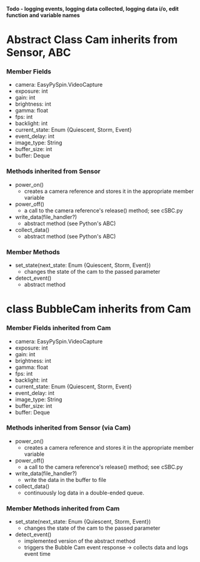 **Todo - logging events, logging data collected, logging data i/o, edit function and variable names**

# Abstract Class Cam inherits from Sensor, ABC

### Member Fields

- camera: EasyPySpin.VideoCapture
- exposure: int
- gain: int
- brightness: int
- gamma: float
- fps: int
- backlight: int
- current_state: Enum {Quiescent, Storm, Event}
- event_delay: int
- image_type: String
- buffer_size: int
- buffer: Deque

### Methods inherited from Sensor

- power_on()
  - creates a camera reference and stores it in the appropriate member variable
- power_off()
  - a call to the camera reference's release() method; see cSBC.py
- write_data(file_handler?)
  - abstract method (see Python's ABC)
- collect_data()
  - abstract method (see Python's ABC)

### Member Methods

- set_state(next_state: Enum {Quiescent, Storm, Event})
  - changes the state of the cam to the passed parameter
- detect_event()
  - abstract method

# class BubbleCam inherits from Cam

### Member Fields inherited from Cam

- camera: EasyPySpin.VideoCapture
- exposure: int
- gain: int
- brightness: int
- gamma: float
- fps: int
- backlight: int
- current_state: Enum {Quiescent, Storm, Event}
- event_delay: int
- image_type: String
- buffer_size: int
- buffer: Deque

### Methods inherited from Sensor (via Cam)

- power_on()
  - creates a camera reference and stores it in the appropriate member variable
- power_off()
  - a call to the camera reference's release() method; see cSBC.py
- write_data(file_handler?)
  - write the data in the buffer to file
- collect_data()
  - continuously log data in a double-ended queue.

### Member Methods inherited from Cam

- set_state(next_state: Enum {Quiescent, Storm, Event})
  - changes the state of the cam to the passed parameter
- detect_event()
  - implemented version of the abstract method
  - triggers the Bubble Cam event response -> collects data and logs event time

